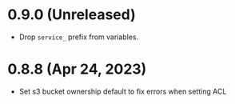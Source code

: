 # 0.9.0 (Unreleased)
* Drop `service_` prefix from variables.

# 0.8.8 (Apr 24, 2023)
* Set s3 bucket ownership default to fix errors when setting ACL
